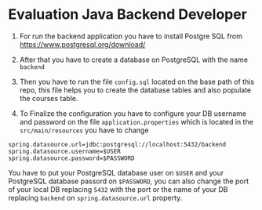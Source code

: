 # Evaluation Java Backend Developer

1. For run the backend application you have to install Postgre SQL from https://www.postgresql.org/download/

2. After that you have to create a database on PostgreSQL with the name `backend`

3. Then you have to run the file `config.sql` located on the base path of this repo, this file helps you to create the
database tables and also populate the courses table.

4. To Finalize the configuration you have to configure your DB username and password on the file `application.properties`
which is located in the `src/main/resources` you have to change 
```properties
spring.datasource.url=jdbc:postgresql://localhost:5432/backend
spring.datasource.username=$USER
spring.datasource.password=$PASSWORD
```
You have to put your PostgreSQL database user on `$USER` and your PostgreSQL database passord on `$PASSWORD`,
you can also change the port of your local DB replacing `5432` with the port or the name of your DB replacing `backend` on `spring.datasource.url` property.
